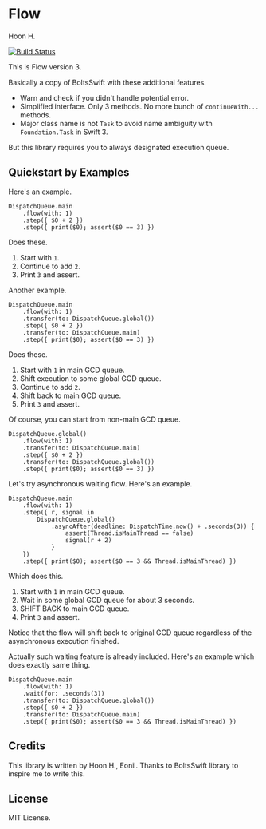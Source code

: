 Flow
====
Hoon H.

[![Build Status](https://api.travis-ci.org/eonil/flow.swift.svg)](https://travis-ci.org/eonil/flow.swift)


This is Flow version 3.

Basically a copy of BoltsSwift with these additional features.

- Warn and check if you didn't handle potential error.
- Simplified interface. Only 3 methods. No more bunch of 
  `continueWith...` methods.
- Major class name is not `Task` to avoid name ambiguity with 
  `Foundation.Task` in Swift 3.

But this library requires you to always designated execution queue.

Quickstart by Examples
----------------------
Here's an example.

    DispatchQueue.main
        .flow(with: 1)
        .step({ $0 + 2 })
        .step({ print($0); assert($0 == 3) })

Does these.

1. Start with `1`.
2. Continue to add `2`.
3. Print `3` and assert.

Another example.

    DispatchQueue.main
        .flow(with: 1)
        .transfer(to: DispatchQueue.global())
        .step({ $0 + 2 })
        .transfer(to: DispatchQueue.main)
        .step({ print($0); assert($0 == 3) })

Does these.

1. Start with `1` in main GCD queue.
2. Shift execution to some global GCD queue.
3. Continue to add `2`.
4. Shift back to main GCD queue.
5. Print `3` and assert.

Of course, you can start from non-main GCD queue.

    DispatchQueue.global()
        .flow(with: 1)
        .transfer(to: DispatchQueue.main)
        .step({ $0 + 2 })
        .transfer(to: DispatchQueue.global())
        .step({ print($0); assert($0 == 3) })

Let's try asynchronous waiting flow.
Here's an example.

    DispatchQueue.main
        .flow(with: 1)
        .step({ r, signal in
            DispatchQueue.global()
                .asyncAfter(deadline: DispatchTime.now() + .seconds(3)) {
                    assert(Thread.isMainThread == false)
                    signal(r + 2)
                }
        })
        .step({ print($0); assert($0 == 3 && Thread.isMainThread) })

Which does this.

1. Start with `1` in main GCD queue.
2. Wait in some global GCD queue for about 3 seconds.
3. SHIFT BACK to main GCD queue.
4. Print `3` and assert.

Notice that the flow will shift back to original GCD queue regardless
of the asynchronous execution finished.

Actually such waiting feature is already included. Here's an example which 
does exactly same thing.

    DispatchQueue.main
        .flow(with: 1)
        .wait(for: .seconds(3))
        .transfer(to: DispatchQueue.global())
        .step({ $0 + 2 })
        .transfer(to: DispatchQueue.main)
        .step({ print($0); assert($0 == 3 && Thread.isMainThread) })










Credits
-------
This library is written by Hoon H., Eonil.
Thanks to BoltsSwift library to inspire me to write this.



License
-------
MIT License.




















